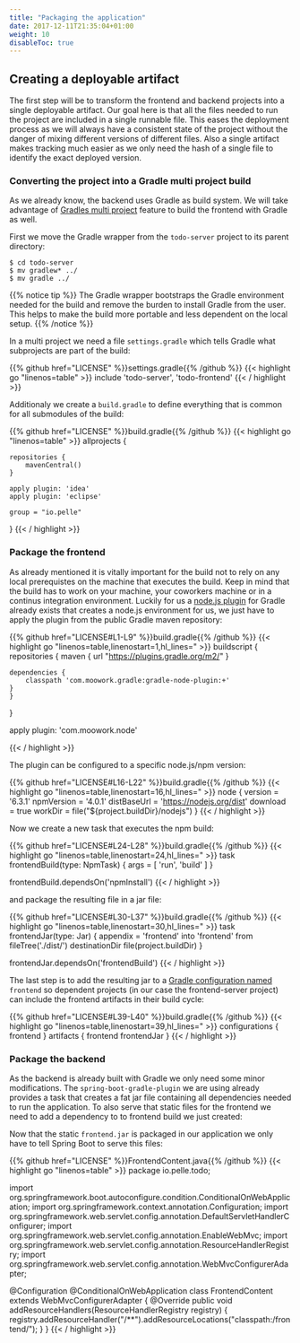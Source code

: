 ```yaml
---
title: "Packaging the application"
date: 2017-12-11T21:35:04+01:00
weight: 10
disableToc: true
---
```


## Creating a deployable artifact

The first step will be to transform the frontend and backend projects into a single deployable artifact. Our goal here is that all the files needed to run the project are included in a single runnable file. This eases the deployment process as we will always have a consistent state of the project without the danger of mixing different versions of different files.
Also a single artifact makes tracking much easier as we only need the hash of a single file to identify the exact deployed version.

### Converting the project into a Gradle multi project build

As we already know, the backend uses Gradle as build system. We will take advantage of [Gradles multi project](  https://docs.gradle.org/current/userguide/multi_project_builds.html) feature to build the frontend with Gradle as well.

First we move the Gradle wrapper from the `todo-server` project to its parent directory:

```
$ cd todo-server
$ mv gradlew* ../
$ mv gradle ../
```

{{% notice tip %}}
The Gradle wrapper bootstraps the Gradle environment needed for the build and remove the burden to install Gradle from the user. This helps to make the build more portable and less dependent on the local setup.
{{% /notice %}}

In a multi project we need a file `settings.gradle` which tells Gradle what subprojects are part of the build:

<!--file:todo_project/settings.gradle-->
{{% github href="LICENSE" %}}settings.gradle{{% /github %}}
{{< highlight go "linenos=table" >}}
include 'todo-server', 'todo-frontend'
{{< / highlight >}}
<!--eof:todo_project/settings.gradle-->

Additionaly we create a `build.gradle` to define everything that is common for all submodules of the build:

<!--file:todo_project/build.gradle-->
{{% github href="LICENSE" %}}build.gradle{{% /github %}}
{{< highlight go "linenos=table" >}}
allprojects {

    repositories {
        mavenCentral()
    }

    apply plugin: 'idea'
    apply plugin: 'eclipse'

    group = "io.pelle"
}
{{< / highlight >}}
<!--eof:todo_project/build.gradle-->


### Package the frontend

As already mentioned it is vitally important for the build not to rely on any local prerequistes on the machine that executes the build. Keep in mind that the build has to work on your machine, your coworkers machine or in a continus integration environment. Luckily for us a [node.js plugin](https://github.com/srs/gradle-node-plugin) for Gradle already exists that creates a node.js environment for us, we just have to apply the plugin from the public Gradle maven repository:

<!--snippet:frontend_nodejs_plugin_dependency-->
{{% github href="LICENSE#L1-L9" %}}build.gradle{{% /github %}}
{{< highlight go "linenos=table,linenostart=1,hl_lines=" >}}
buildscript { 
	repositories {
		maven {
			url "https://plugins.gradle.org/m2/"
		}

  	dependencies {
	    classpath 'com.moowork.gradle:gradle-node-plugin:+'
    }
	}
}

apply plugin: 'com.moowork.node'

{{< / highlight >}}
<!--eos:frontend_nodejs_plugin_dependency-->

The plugin can be configured to a specific node.js/npm version:

<!--snippet:frontend_nodejs_plugin_configuration-->
{{% github href="LICENSE#L16-L22" %}}build.gradle{{% /github %}}
{{< highlight go "linenos=table,linenostart=16,hl_lines=" >}}
node { 
  version = '6.3.1'
  npmVersion = '4.0.1'
  distBaseUrl = 'https://nodejs.org/dist'
  download = true
  workDir = file("${project.buildDir}/nodejs")
} 
{{< / highlight >}}
<!--eos:frontend_nodejs_plugin_configuration-->

Now we create a new task that executes the npm build:

<!--snippet:frontend_nodejs_build-->
{{% github href="LICENSE#L24-L28" %}}build.gradle{{% /github %}}
{{< highlight go "linenos=table,linenostart=24,hl_lines=" >}}
task frontendBuild(type: NpmTask) { 
	args = [ 'run', 'build' ]
}

frontendBuild.dependsOn('npmInstall') 
{{< / highlight >}}
<!--eos:frontend_nodejs_build-->

and package the resulting file in a jar file:

<!--snippet:frontend_nodejs_jar-->
{{% github href="LICENSE#L30-L37" %}}build.gradle{{% /github %}}
{{< highlight go "linenos=table,linenostart=30,hl_lines=" >}}
 task frontendJar(type: Jar) { 
 	appendix = 'frontend'
 	into 'frontend'
 	from fileTree('./dist/')
 	destinationDir file(project.buildDir)
}

frontendJar.dependsOn('frontendBuild')
{{< / highlight >}}
<!--eos:frontend_nodejs_jar-->

The last step is to add the resulting jar to a [Gradle configuration named](https://docs.gradle.org/current/userguide/dependency_management.html#sub:configurations) `frontend` so dependent projects (in our case the frontend-server project) can include the frontend artifacts in their build cycle:

<!--snippet:frontend_nodejs_gradle_config-->
{{% github href="LICENSE#L39-L40" %}}build.gradle{{% /github %}}
{{< highlight go "linenos=table,linenostart=39,hl_lines=" >}}
configurations { frontend }
artifacts { frontend frontendJar } 
{{< / highlight >}}
<!--eos:frontend_nodejs_gradle_config-->

### Package the backend

As the backend is already built with Gradle we only need some minor modifications. The `spring-boot-gradle-plugin` we are using already provides a task that creates a fat jar file containing all dependencies needed to run the application. To also  serve that static files for the frontend we need to add a dependency to to frontend build we just created:

<!--snippet:frontend_backend_dependency-->
<!--eos:frontend_backend_dependency-->

Now that the static `frontend.jar` is packaged in our application we only have to tell Spring Boot to serve this files:

<!--file:todo_project/todo-server/src/main/java/io/pelle/todo/FrontendContent.java-->
{{% github href="LICENSE" %}}FrontendContent.java{{% /github %}}
{{< highlight go "linenos=table" >}}
package io.pelle.todo;

import org.springframework.boot.autoconfigure.condition.ConditionalOnWebApplication;
import org.springframework.context.annotation.Configuration;
import org.springframework.web.servlet.config.annotation.DefaultServletHandlerConfigurer;
import org.springframework.web.servlet.config.annotation.EnableWebMvc;
import org.springframework.web.servlet.config.annotation.ResourceHandlerRegistry;
import org.springframework.web.servlet.config.annotation.WebMvcConfigurerAdapter;

@Configuration
@ConditionalOnWebApplication
class FrontendContent extends WebMvcConfigurerAdapter {
  @Override
  public void addResourceHandlers(ResourceHandlerRegistry registry) {
    registry.addResourceHandler("/**").addResourceLocations("classpath:/frontend/");
  }
}
{{< / highlight >}}
<!--eof:todo_project/todo-server/src/main/java/io/pelle/todo/FrontendContent.java-->

